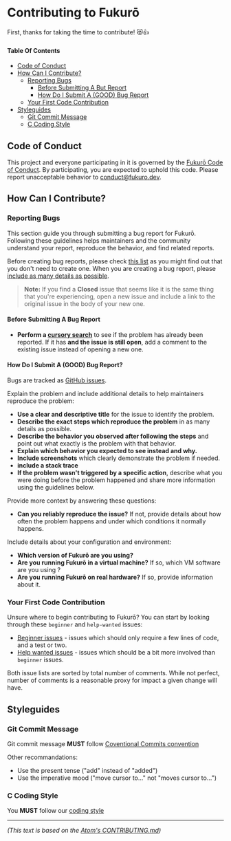 # Contributing to Fukurō

First, thanks for taking the time to contribute! :heart_eyes_cat::+1:

#### Table Of Contents

- [Code of Conduct](#code-of-conduct)
- [How Can I Contribute?](#how-can-i-contribute-)
  * [Reporting Bugs](#reporting-bugs)
      - [Before Submitting A But Report](#before-submitting-a-but-report)
      - [How Do I Submit A (GOOD) Bug Report](#how-do-i-submit-a--good--bug-report-)
  * [Your First Code Contribution](#your-first-code-contribution)
- [Styleguides](#styleguides)
  * [Git Commit Message](#git-commit-message)
  * [C Coding Style](#c-coding-style)

## Code of Conduct

This project and everyone participating in it is governed by the [Fukurō Code of Conduct](CODE_OF_CONDUCT.md). By participating, you are expected to uphold this code.
Please report unacceptable behavior to [conduct@fukuro.dev](mailto:conduct@fukuro.dev).

## How Can I Contribute?

### Reporting Bugs

This section guide you through submitting a bug report for Fukurō. Following these guidelines helps maintainers and the community understand your report, reproduce the behavior, and find related reports.

Before creating bug reports, please check [this list](#before-submitting-a-bug-report) as you might find out that you don't need to create one. When you are creating a bug report, please [include as many details as possible](#how-do-i-submit-a-good-bug-report).

> **Note:** If you find a **Closed** issue that seems like it is the same thing that you're experiencing, open a new issue and include a link to the original issue in the body of your new one.

#### Before Submitting A Bug Report

* **Perform a [cursory search](https://github.com/search?q=+is%3Aissue+user%3Fukuro)** to see if the problem has already been reported. If it has **and the issue is still open**, add a comment to the existing issue instead of opening a new one.

#### How Do I Submit A (GOOD) Bug Report?

Bugs are tracked as [GitHub issues](https://guides.github.com/features/issues/).

Explain the problem and include additional details to help maintainers reproduce the problem:

* **Use a clear and descriptive title** for the issue to identify the problem.
* **Describe the exact steps which reproduce the problem** in as many details as possible.
* **Describe the behavior you observed after following the steps** and point out what exactly is the problem with that behavior.
* **Explain which behavior you expected to see instead and why.**
* **Include screenshots** which clearly demonstrate the problem if needed. 
* **include a stack trace**
* **If the problem wasn't triggered by a specific action**, describe what you were doing before the problem happened and share more information using the guidelines below.

Provide more context by answering these questions:

* **Can you reliably reproduce the issue?** If not, provide details about how often the problem happens and under which conditions it normally happens.

Include details about your configuration and environment:

* **Which version of Fukurō are you using?**
* **Are you running Fukurō in a virtual machine?** If so, which VM software are you using ?
* **Are you running Fukurō on real hardware?** If so, provide information about it.

### Your First Code Contribution

Unsure where to begin contributing to Fukurō? You can start by looking through these `beginner` and `help-wanted` issues:

* [Beginner issues](https://github.com/search?utf8=%E2%9C%93&q=is%3Aopen+is%3Aissue+label%3Abeginner+label%3Ahelp-wanted+repo%3Ad0p1s4m4%2FFukuro+sort%3Acomments-desc) - issues which should only require a few lines of code, and a test or two.
* [Help wanted issues](https://github.com/search?q=is%3Aopen+is%3Aissue+label%3Ahelp-wanted+repo%3Ad0p1s4m4%2FFukuro+sort%3Acomments-desc+-label%3Abeginner) - issues which should be a bit more involved than `beginner` issues.

Both issue lists are sorted by total number of comments. While not perfect, number of comments is a reasonable proxy for impact a given change will have.

## Styleguides

### Git Commit Message

Git commit message **MUST** follow [Coventional Commits convention](https://www.conventionalcommits.org/en/v1.0.0/)

Other recommandations:
- Use the present tense ("add" instead of "added")
- Use the imperative mood ("move cursor to..." not "moves cursor to...")

### C Coding Style

You **MUST** follow our [coding style](http://style.d0p1.eu)

---

_(This text is based on the [Atom's CONTRIBUTING.md](https://github.com/atom/atom/blob/master/CONTRIBUTING.md))_
